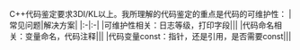 C++代码鉴定要求3DI/KL以上。我所理解的代码鉴定的重点是代码的可维护性：
|常见问题|解决方案|
|:-|:-|
|可维护性相关：日志等级，打印字段|||
|代码命名相关：变量命名，代码注释|||
|代码变量const：指针，还是引用，是否需要const|||
